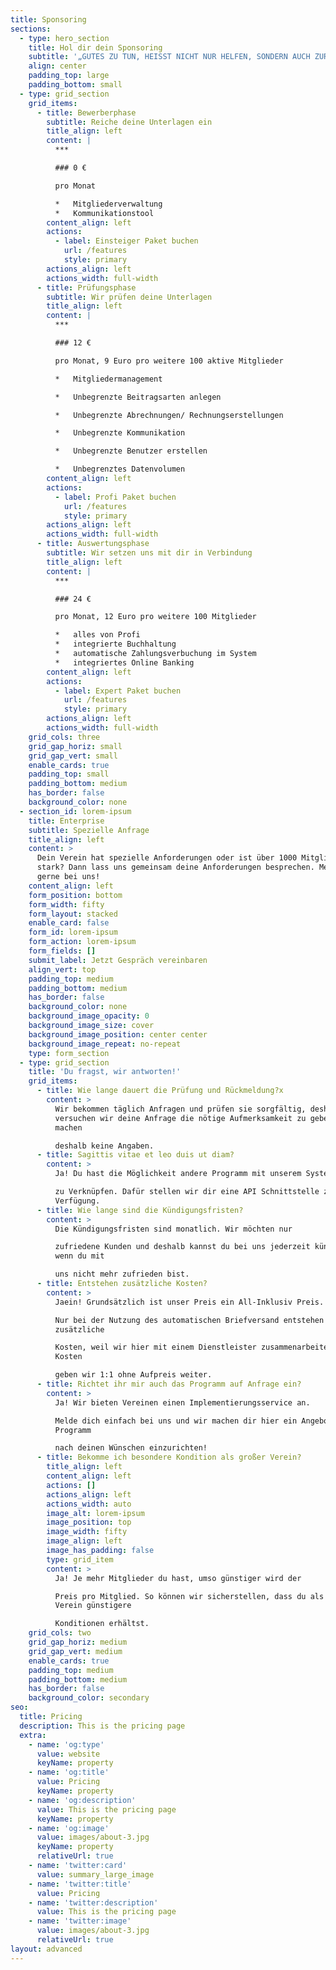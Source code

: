 ```yaml
---
title: Sponsoring
sections:
  - type: hero_section
    title: Hol dir dein Sponsoring
    subtitle: '„GUTES ZU TUN, HEISST NICHT NUR HELFEN, SONDERN AUCH ZURÜCKZUGEBEN.“'
    align: center
    padding_top: large
    padding_bottom: small
  - type: grid_section
    grid_items:
      - title: Bewerberphase
        subtitle: Reiche deine Unterlagen ein
        title_align: left
        content: |
          ***

          ### 0 €

          pro Monat

          *   Mitgliederverwaltung
          *   Kommunikationstool
        content_align: left
        actions:
          - label: Einsteiger Paket buchen
            url: /features
            style: primary
        actions_align: left
        actions_width: full-width
      - title: Prüfungsphase
        subtitle: Wir prüfen deine Unterlagen
        title_align: left
        content: |
          ***

          ### 12 €

          pro Monat, 9 Euro pro weitere 100 aktive Mitglieder

          *   Mitgliedermanagement

          *   Unbegrenzte Beitragsarten anlegen

          *   Unbegrenzte Abrechnungen/ Rechnungserstellungen

          *   Unbegrenzte Kommunikation

          *   Unbegrenzte Benutzer erstellen

          *   Unbegrenztes Datenvolumen
        content_align: left
        actions:
          - label: Profi Paket buchen
            url: /features
            style: primary
        actions_align: left
        actions_width: full-width
      - title: Auswertungsphase
        subtitle: Wir setzen uns mit dir in Verbindung
        title_align: left
        content: |
          ***

          ### 24 €

          pro Monat, 12 Euro pro weitere 100 Mitglieder

          *   alles von Profi
          *   integrierte Buchhaltung
          *   automatische Zahlungsverbuchung im System
          *   integriertes Online Banking
        content_align: left
        actions:
          - label: Expert Paket buchen
            url: /features
            style: primary
        actions_align: left
        actions_width: full-width
    grid_cols: three
    grid_gap_horiz: small
    grid_gap_vert: small
    enable_cards: true
    padding_top: small
    padding_bottom: medium
    has_border: false
    background_color: none
  - section_id: lorem-ipsum
    title: Enterprise
    subtitle: Spezielle Anfrage
    title_align: left
    content: >
      Dein Verein hat spezielle Anforderungen oder ist über 1000 Mitglieder
      stark? Dann lass uns gemeinsam deine Anforderungen besprechen. Melde dich
      gerne bei uns!
    content_align: left
    form_position: bottom
    form_width: fifty
    form_layout: stacked
    enable_card: false
    form_id: lorem-ipsum
    form_action: lorem-ipsum
    form_fields: []
    submit_label: Jetzt Gespräch vereinbaren
    align_vert: top
    padding_top: medium
    padding_bottom: medium
    has_border: false
    background_color: none
    background_image_opacity: 0
    background_image_size: cover
    background_image_position: center center
    background_image_repeat: no-repeat
    type: form_section
  - type: grid_section
    title: 'Du fragst, wir antworten!'
    grid_items:
      - title: Wie lange dauert die Prüfung und Rückmeldung?x
        content: >
          Wir bekommen täglich Anfragen und prüfen sie sorgfältig, deshalb
          versuchen wir deine Anfrage die nötige Aufmerksamkeit zu geben. Wir
          machen

          deshalb keine Angaben.
      - title: Sagittis vitae et leo duis ut diam?
        content: >
          Ja! Du hast die Möglichkeit andere Programm mit unserem System

          zu Verknüpfen. Dafür stellen wir dir eine API Schnittstelle zur
          Verfügung. 
      - title: Wie lange sind die Kündigungsfristen?
        content: >
          Die Kündigungsfristen sind monatlich. Wir möchten nur

          zufriedene Kunden und deshalb kannst du bei uns jederzeit kündigen,
          wenn du mit

          uns nicht mehr zufrieden bist.
      - title: Entstehen zusätzliche Kosten?
        content: >
          Jaein! Grundsätzlich ist unser Preis ein All-Inklusiv Preis.

          Nur bei der Nutzung des automatischen Briefversand entstehen
          zusätzliche

          Kosten, weil wir hier mit einem Dienstleister zusammenarbeiten. Die
          Kosten

          geben wir 1:1 ohne Aufpreis weiter.
      - title: Richtet ihr mir auch das Programm auf Anfrage ein?
        content: >
          Ja! Wir bieten Vereinen einen Implementierungsservice an.

          Melde dich einfach bei uns und wir machen dir hier ein Angebot, um das
          Programm

          nach deinen Wünschen einzurichten!
      - title: Bekomme ich besondere Kondition als großer Verein?
        title_align: left
        content_align: left
        actions: []
        actions_align: left
        actions_width: auto
        image_alt: lorem-ipsum
        image_position: top
        image_width: fifty
        image_align: left
        image_has_padding: false
        type: grid_item
        content: >
          Ja! Je mehr Mitglieder du hast, umso günstiger wird der

          Preis pro Mitglied. So können wir sicherstellen, dass du als großer
          Verein günstigere

          Konditionen erhältst.
    grid_cols: two
    grid_gap_horiz: medium
    grid_gap_vert: medium
    enable_cards: true
    padding_top: medium
    padding_bottom: medium
    has_border: false
    background_color: secondary
seo:
  title: Pricing
  description: This is the pricing page
  extra:
    - name: 'og:type'
      value: website
      keyName: property
    - name: 'og:title'
      value: Pricing
      keyName: property
    - name: 'og:description'
      value: This is the pricing page
      keyName: property
    - name: 'og:image'
      value: images/about-3.jpg
      keyName: property
      relativeUrl: true
    - name: 'twitter:card'
      value: summary_large_image
    - name: 'twitter:title'
      value: Pricing
    - name: 'twitter:description'
      value: This is the pricing page
    - name: 'twitter:image'
      value: images/about-3.jpg
      relativeUrl: true
layout: advanced
---
```

